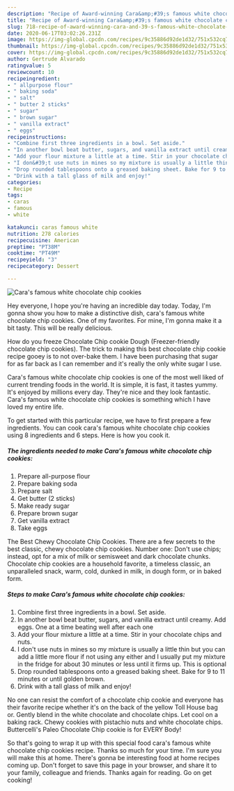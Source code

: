 ```yaml
---
description: "Recipe of Award-winning Cara&amp;#39;s famous white chocolate chip cookies"
title: "Recipe of Award-winning Cara&amp;#39;s famous white chocolate chip cookies"
slug: 718-recipe-of-award-winning-cara-and-39-s-famous-white-chocolate-chip-cookies
date: 2020-06-17T03:02:26.231Z
image: https://img-global.cpcdn.com/recipes/9c35886d92de1d32/751x532cq70/caras-famous-white-chocolate-chip-cookies-recipe-main-photo.jpg
thumbnail: https://img-global.cpcdn.com/recipes/9c35886d92de1d32/751x532cq70/caras-famous-white-chocolate-chip-cookies-recipe-main-photo.jpg
cover: https://img-global.cpcdn.com/recipes/9c35886d92de1d32/751x532cq70/caras-famous-white-chocolate-chip-cookies-recipe-main-photo.jpg
author: Gertrude Alvarado
ratingvalue: 5
reviewcount: 10
recipeingredient:
- " allpurpose flour"
- " baking soda"
- " salt"
- " butter 2 sticks"
- " sugar"
- " brown sugar"
- " vanilla extract"
- " eggs"
recipeinstructions:
- "Combine first three ingredients in a bowl. Set aside."
- "In another bowl beat butter, sugars, and vanilla extract until creamy. Add eggs. One at a time beating well after each one"
- "Add your flour mixture a little at a time. Stir in your chocolate chips and nuts."
- "I don&#39;t use nuts in mines so my mixture is usually a little thin but you can add a little more flour if not using any either and I usually put my mixture in the fridge for about 30 minutes or less until it firms up. This is optional"
- "Drop rounded tablespoons onto a greased baking sheet. Bake for 9 to 11 minutes or until golden brown."
- "Drink with a tall glass of milk and enjoy!"
categories:
- Recipe
tags:
- caras
- famous
- white

katakunci: caras famous white 
nutrition: 278 calories
recipecuisine: American
preptime: "PT38M"
cooktime: "PT49M"
recipeyield: "3"
recipecategory: Dessert

---
```



![Cara&#39;s famous white chocolate chip cookies](https://img-global.cpcdn.com/recipes/9c35886d92de1d32/751x532cq70/caras-famous-white-chocolate-chip-cookies-recipe-main-photo.jpg)

Hey everyone, I hope you're having an incredible day today. Today, I'm gonna show you how to make a distinctive dish, cara&#39;s famous white chocolate chip cookies. One of my favorites. For mine, I'm gonna make it a bit tasty. This will be really delicious.

How do you freeze Chocolate Chip cookie Dough (Freezer-friendly chocolate chip cookies). The trick to making this best chocolate chip cookie recipe gooey is to not over-bake them. I have been purchasing that sugar for as far back as I can remember and it&#39;s really the only white sugar I use.

Cara&#39;s famous white chocolate chip cookies is one of the most well liked of current trending foods in the world. It is simple, it is fast, it tastes yummy. It's enjoyed by millions every day. They're nice and they look fantastic. Cara&#39;s famous white chocolate chip cookies is something which I have loved my entire life.


To get started with this particular recipe, we have to first prepare a few ingredients. You can cook cara&#39;s famous white chocolate chip cookies using 8 ingredients and 6 steps. Here is how you cook it.

<!--inarticleads1-->

##### The ingredients needed to make Cara&#39;s famous white chocolate chip cookies:

1. Prepare  all-purpose flour
1. Prepare  baking soda
1. Prepare  salt
1. Get  butter (2 sticks)
1. Make ready  sugar
1. Prepare  brown sugar
1. Get  vanilla extract
1. Take  eggs


The Best Chewy Chocolate Chip Cookies. There are a few secrets to the best classic, chewy chocolate chip cookies. Number one: Don&#39;t use chips; instead, opt for a mix of milk or semisweet and dark chocolate chunks. Chocolate chip cookies are a household favorite, a timeless classic, an unparalleled snack, warm, cold, dunked in milk, in dough form, or in baked form. 

<!--inarticleads2-->

##### Steps to make Cara&#39;s famous white chocolate chip cookies:

1. Combine first three ingredients in a bowl. Set aside.
1. In another bowl beat butter, sugars, and vanilla extract until creamy. Add eggs. One at a time beating well after each one
1. Add your flour mixture a little at a time. Stir in your chocolate chips and nuts.
1. I don&#39;t use nuts in mines so my mixture is usually a little thin but you can add a little more flour if not using any either and I usually put my mixture in the fridge for about 30 minutes or less until it firms up. This is optional
1. Drop rounded tablespoons onto a greased baking sheet. Bake for 9 to 11 minutes or until golden brown.
1. Drink with a tall glass of milk and enjoy!


No one can resist the comfort of a chocolate chip cookie and everyone has their favorite recipe whether it&#39;s on the back of the yellow Toll House bag or. Gently blend in the white chocolate and chocolate chips. Let cool on a baking rack. Chewy cookies with pistachio nuts and white chocolate chips. Buttercelli&#39;s Paleo Chocolate Chip cookie is for EVERY Body! 

So that's going to wrap it up with this special food cara&#39;s famous white chocolate chip cookies recipe. Thanks so much for your time. I'm sure you will make this at home. There's gonna be interesting food at home recipes coming up. Don't forget to save this page in your browser, and share it to your family, colleague and friends. Thanks again for reading. Go on get cooking!
